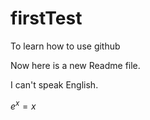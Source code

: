 # firstTest
To learn how to use github

Now here is a new Readme file.

I can't speak English.

$e^x = x$
